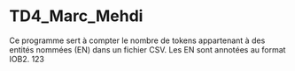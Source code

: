# TD4_Marc_Mehdi
Ce programme sert à compter le nombre de tokens appartenant à des entités nommées (EN) dans un fichier CSV. Les EN sont annotées au format IOB2.
123

